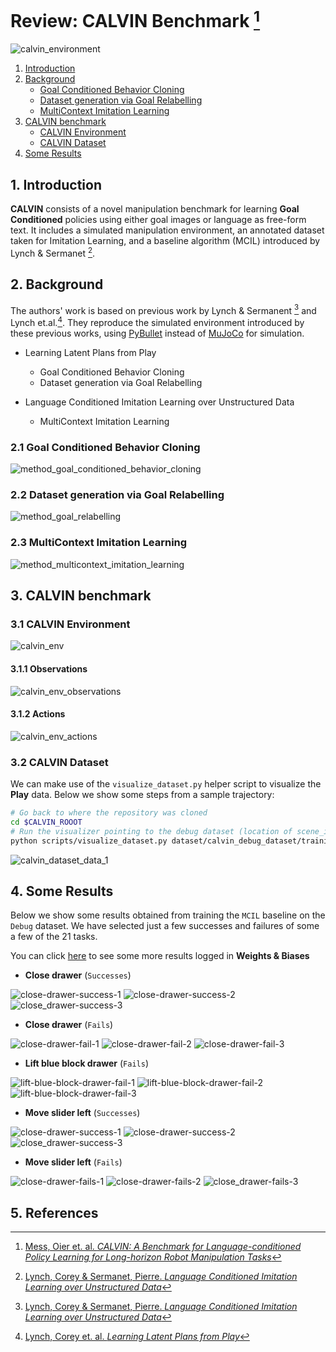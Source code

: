 # Review: CALVIN Benchmark [^1]

![calvin_environment][gif_calvin_env_2]

1. [Introduction](#1-introduction)
2. [Background](#2-background)
    + [Goal Conditioned Behavior Cloning](#21-goal-conditioned-behavior-cloning)
    + [Dataset generation via Goal Relabelling](#22-dataset-generation-via-goal-relabelling)
    + [MultiContext Imitation Learning](#23-multicontext-imitation-learning)
3. [CALVIN benchmark](#3-calvin-benchmark)
    + [CALVIN Environment](#31-calvin-environment)
    + [CALVIN Dataset](#32-calvin-dataset)
4. [Some Results](#4-some-results)

## 1. Introduction

**CALVIN** consists of a novel manipulation benchmark for learning **Goal Conditioned**
policies using either goal images or language as free-form text. It includes a
simulated manipulation environment, an annotated dataset taken for Imitation
Learning, and a baseline algorithm (MCIL) introduced by Lynch & Sermanet [^2].

## 2. Background

The authors' work is based on previous work by Lynch & Sermanent [^2] and Lynch
et.al.[^3]. They reproduce the simulated environment introduced by these previous
works, using [PyBullet][3] instead of [MuJoCo][4] for simulation.

- Learning Latent Plans from Play
    + Goal Conditioned Behavior Cloning
    + Dataset generation via Goal Relabelling

- Language Conditioned Imitation Learning over Unstructured Data
    + MultiContext Imitation Learning

### 2.1 Goal Conditioned Behavior Cloning

![method_goal_conditioned_behavior_cloning][img_goal_conditioned_behavior_cloning]

### 2.2 Dataset generation via Goal Relabelling

![method_goal_relabelling][img_goal_relabelling]

### 2.3 MultiContext Imitation Learning

![method_multicontext_imitation_learning][img_multicontext_imitation_learning]

## 3. CALVIN benchmark

### 3.1 CALVIN Environment

![calvin_env][img_calvin_env_setup]

#### 3.1.1 Observations

![calvin_env_observations][img_calvin_env_observations]

#### 3.1.2 Actions

![calvin_env_actions][img_calvin_env_actions]

### 3.2 CALVIN Dataset

We can make use of the `visualize_dataset.py` helper script to visualize the
**Play** data. Below we show some steps from a sample trajectory:

```bash
# Go back to where the repository was cloned
cd $CALVIN_ROOOT
# Run the visualizer pointing to the debug dataset (location of scene_info.npy)
python scripts/visualize_dataset.py dataset/calvin_debug_dataset/training
```

![calvin_dataset_data_1][img_calvin_dataset_1]

## 4. Some Results

Below we show some results obtained from training the `MCIL` baseline on the `Debug`
dataset. We have selected just a few successes and failures of some a few of the
21 tasks.

You can click [here][0] to see some more results logged in **Weights & Biases**

- **Close drawer** (`Successes`)

![close-drawer-success-1][img_results_close_drawer_success_1]
![close-drawer-success-2][img_results_close_drawer_success_2]
![close_drawer-success-3][img_results_close_drawer_success_3]

- **Close drawer** (`Fails`)

![close-drawer-fail-1][img_results_close_drawer_fail_1]
![close-drawer-fail-2][img_results_close_drawer_fail_2]
![close-drawer-fail-3][img_results_close_drawer_fail_3]

- **Lift blue block drawer** (`Fails`)

![lift-blue-block-drawer-fail-1][img_results_lift_blue_block_drawer_fail_1]
![lift-blue-block-drawer-fail-2][img_results_lift_blue_block_drawer_fail_2]
![lift-blue-block-drawer-fail-3][img_results_lift_blue_block_drawer_fail_3]

- **Move slider left** (`Successes`)

![close-drawer-success-1][img_results_move_slider_left_success_1]
![close-drawer-success-2][img_results_move_slider_left_success_2]
![close_drawer-success-3][img_results_move_slider_left_success_3]

- **Move slider left** (`Fails`)

![close-drawer-fails-1][img_results_move_slider_left_fail_1]
![close-drawer-fails-2][img_results_move_slider_left_fail_2]
![close_drawer-fails-3][img_results_move_slider_left_fail_3]



## 5. References

[^1]: [Mess, Oier et. al. *CALVIN: A Benchmark for Language-conditioned Policy Learning for Long-horizon Robot Manipulation Tasks*](https://arxiv.org/pdf/2112.03227.pdf)
[^2]: [Lynch, Corey & Sermanet, Pierre. *Language Conditioned Imitation Learning over Unstructured Data*](https://arxiv.org/pdf/2005.07648.pdf)
[^3]: [Lynch, Corey et. al. *Learning Latent Plans from Play*](https://arxiv.org/pdf/1903.01973.pdf)



[//]: # (References)

<!-- URLS -->

[0]: <https://api.wandb.ai/links/rl-loco/k59km9vc> (ref-wandb-report-1)
[1]: <https://learning-from-play.github.io/> (ref-lfp-website)
[2]: <https://language-play.github.io/> (ref-lang-lfp-website)
[3]: <https://pybullet.org/> (ref-bullet-repo)
[4]: <https://mujoco.org/> (ref-mujoco-repo)

<!-- IMAGES -->

[gif_calvin_env_1]: images/gif_calvin_environment.gif
[gif_calvin_env_2]: images/gif_calvin_env_full.gif

<!-- TODO: Update these to screenshots from the actual environment-->
[img_calvin_env_setup]: images/gif_calvin_environment.gif
[img_calvin_env_observations]: images/gif_calvin_environment.gif
[img_calvin_env_actions]: images/gif_calvin_environment.gif

[img_calvin_dataset_1]: images/gif_calvin_dataset_1.gif

[img_goal_conditioned_behavior_cloning]: images/img_goal_conditioned_behavior_cloning.png
[img_goal_relabelling]: images/img_goal_relabelling.png
[img_multicontext_imitation_learning]: images/img_multicontext_imitation_learning.png

[img_results_close_drawer_success_1]: images/img_close_drawer_success_1.gif
[img_results_close_drawer_success_2]: images/img_close_drawer_success_2.gif
[img_results_close_drawer_success_3]: images/img_close_drawer_success_3.gif
[img_results_close_drawer_fail_1]: images/img_close_drawer_fail_1.gif
[img_results_close_drawer_fail_2]: images/img_close_drawer_fail_2.gif
[img_results_close_drawer_fail_3]: images/img_close_drawer_fail_3.gif

[img_results_lift_blue_block_drawer_fail_1]: images/img_lift_blue_block_drawer_fail_1.gif
[img_results_lift_blue_block_drawer_fail_2]: images/img_lift_blue_block_drawer_fail_2.gif
[img_results_lift_blue_block_drawer_fail_3]: images/img_lift_blue_block_drawer_fail_3.gif

[img_results_move_slider_left_success_1]: images/img_move_slider_left_success_1.gif
[img_results_move_slider_left_success_2]: images/img_move_slider_left_success_2.gif
[img_results_move_slider_left_success_3]: images/img_move_slider_left_success_3.gif
[img_results_move_slider_left_fail_1]: images/img_move_slider_left_fail_1.gif
[img_results_move_slider_left_fail_2]: images/img_move_slider_left_fail_2.gif
[img_results_move_slider_left_fail_3]: images/img_move_slider_left_fail_3.gif
